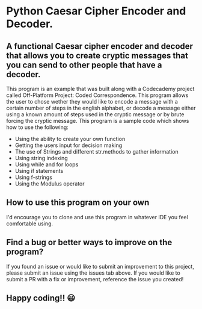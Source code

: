 # Python Caesar Cipher Encoder and Decoder.

## A functional Caesar cipher encoder and decoder that allows you to create cryptic messages that you can send to other people that have a decoder. 

This program is an example that was built along with a Codecademy project called Off-Platform Project: Coded Correspondence. This program allows the user to chose wether they would like to encode a message with a certain number of steps in the english alphabet, or decode a message either using a known amount of steps used in the cryptic message or by brute forcing the cryptic message. This program is a sample code which shows how to use the following:

- Using the ability to create your own function
- Getting the users input for decision making
- The use of Strings and different str.methods to gather information
- Using string indexing
- Using while and for loops
- Using if statements 
- Using f-strings
- Using the Modulus operator


##  How to use this program on your own
I'd encourage you to clone and use this program in whatever IDE you feel comfortable using. 

## Find a bug or better ways to improve on the program?
If you found an issue or would like to submit an improvement to this project, please submit an issue using the issues tab above. If you would like to submit a PR with a fix or improvement, reference the issue you created!

## Happy coding!! 😃

